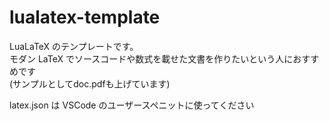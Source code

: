 # lualatex-template

LuaLaTeX のテンプレートです。  
モダン LaTeX でソースコードや数式を載せた文書を作りたいという人におすすめです  
(サンプルとしてdoc.pdfも上げています)

latex.json は VSCode のユーザースペニットに使ってください

